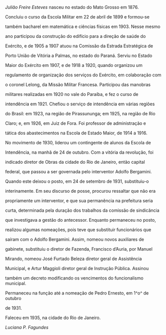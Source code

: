 

*Julião Freire Esteves* nasceu no estado do Mato Grosso em 1876.



Concluiu o curso da Escola Militar em 22 de abril de 1899 e formou-se

também bacharel em matemática e ciências físicas em 1903. Nesse mesmo

ano participou da construção do edifício para a direção de saúde do

Exército, e de 1905 a 1907 atuou na Comissão da Estrada Estratégica de

Porto União de Vitória a Palmas, no estado do Paraná. Serviu no Estado

Maior do Exército em 1907, e de 1918 a 1920, quando organizou um

regulamento de organização dos serviços do Exército, em colaboração com

o coronel Lelong, da Missão Militar Francesa. Participou das manobras

militares realizadas em 1920 no vale do Paraíba, e fez o curso de

intendência em 1921. Chefiou o serviço de intendência em várias regiões

do Brasil: em 1923, na região de Pirassununga; em 1925, na região de Rio

Claro; e, em 1926, em Juiz de Fora. Foi professor de administração e

tática dos abastecimentos na Escola de Estado Maior, de 1914 a 1916.



No movimento de 1930, liderou um contingente de alunos da Escola de

Intendência, na manhã de 24 de outubro. Com a vitória da revolução, foi

indicado diretor de Obras da cidade do Rio de Janeiro, então capital

federal, que passou a ser governada pelo interventor Adolfo Bergamini.

Quando este deixou o posto, em 24 de setembro de 1931, substituiu-o

interinamente. Em seu discurso de posse, procurou ressaltar que não era

propriamente um interventor, e que sua permanência na prefeitura seria

curta, determinada pela duração dos trabalhos da comissão de sindicância

que investigava a gestão do antecessor. Enquanto permaneceu no posto,

realizou algumas nomeações, pois teve que substituir funcionários que

saíram com o Adolfo Bergamini. Assim, nomeou novos auxiliares de

gabinete, substituiu o diretor de Fazenda, Francisco d’Auria, por Manuel

Mirando, nomeou José Furtado Beleza diretor geral de Assistência

Municipal, e Artur Maggioli diretor geral de Instrução Pública. Assinou

também um decreto modificando os vencimentos do funcionalismo municipal.

Permaneceu na função até a nomeação de Pedro Ernesto, em 1^o^ de outubro

de 1931.



Faleceu em 1935, na cidade do Rio de Janeiro.



*Luciana P. Fagundes*



